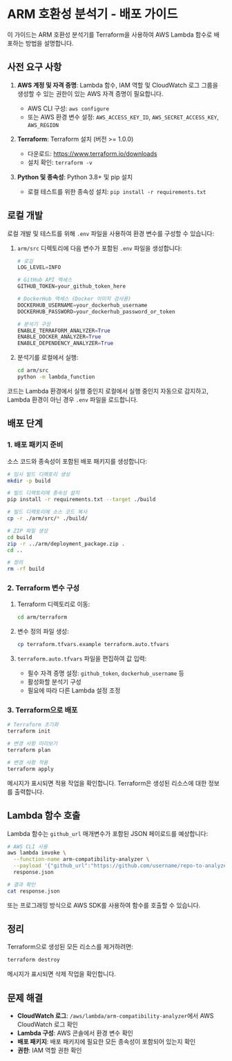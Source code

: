 # ARM 호환성 분석기 - 배포 가이드

이 가이드는 ARM 호환성 분석기를 Terraform을 사용하여 AWS Lambda 함수로 배포하는 방법을 설명합니다.

## 사전 요구 사항

1. **AWS 계정 및 자격 증명**: Lambda 함수, IAM 역할 및 CloudWatch 로그 그룹을 생성할 수 있는 권한이 있는 AWS 자격 증명이 필요합니다.
   - AWS CLI 구성: `aws configure`
   - 또는 AWS 환경 변수 설정: `AWS_ACCESS_KEY_ID`, `AWS_SECRET_ACCESS_KEY`, `AWS_REGION`

2. **Terraform**: Terraform 설치 (버전 >= 1.0.0)
   - 다운로드: <https://www.terraform.io/downloads>
   - 설치 확인: `terraform -v`

3. **Python 및 종속성**: Python 3.8+ 및 pip 설치
   - 로컬 테스트를 위한 종속성 설치: `pip install -r requirements.txt`

## 로컬 개발

로컬 개발 및 테스트를 위해 `.env` 파일을 사용하여 환경 변수를 구성할 수 있습니다:

1. `arm/src` 디렉토리에 다음 변수가 포함된 `.env` 파일을 생성합니다:

   ```python
   # 로깅
   LOG_LEVEL=INFO
   
   # GitHub API 액세스
   GITHUB_TOKEN=your_github_token_here
   
   # DockerHub 액세스 (Docker 이미지 검사용)
   DOCKERHUB_USERNAME=your_dockerhub_username
   DOCKERHUB_PASSWORD=your_dockerhub_password_or_token
   
   # 분석기 구성
   ENABLE_TERRAFORM_ANALYZER=True
   ENABLE_DOCKER_ANALYZER=True
   ENABLE_DEPENDENCY_ANALYZER=True
   ```

2. 분석기를 로컬에서 실행:

   ```bash
   cd arm/src
   python -m lambda_function
   ```

코드는 Lambda 환경에서 실행 중인지 로컬에서 실행 중인지 자동으로 감지하고, Lambda 환경이 아닌 경우 `.env` 파일을 로드합니다.

## 배포 단계

### 1. 배포 패키지 준비

소스 코드와 종속성이 포함된 배포 패키지를 생성합니다:

```bash
# 임시 빌드 디렉토리 생성
mkdir -p build

# 빌드 디렉토리에 종속성 설치
pip install -r requirements.txt --target ./build

# 빌드 디렉토리에 소스 코드 복사
cp -r ./arm/src/* ./build/

# ZIP 파일 생성
cd build
zip -r ../arm/deployment_package.zip .
cd ..

# 정리
rm -rf build
```

### 2. Terraform 변수 구성

1. Terraform 디렉토리로 이동:

   ```bash
   cd arm/terraform
   ```

2. 변수 정의 파일 생성:

   ```bash
   cp terraform.tfvars.example terraform.auto.tfvars
   ```

3. `terraform.auto.tfvars` 파일을 편집하여 값 입력:
   - 필수 자격 증명 설정: `github_token`, `dockerhub_username` 등
   - 활성화할 분석기 구성
   - 필요에 따라 다른 Lambda 설정 조정

### 3. Terraform으로 배포

```bash
# Terraform 초기화
terraform init

# 변경 사항 미리보기
terraform plan

# 변경 사항 적용
terraform apply
```

메시지가 표시되면 적용 작업을 확인합니다. Terraform은 생성된 리소스에 대한 정보를 출력합니다.

## Lambda 함수 호출

Lambda 함수는 `github_url` 매개변수가 포함된 JSON 페이로드를 예상합니다:

```bash
# AWS CLI 사용
aws lambda invoke \
  --function-name arm-compatibility-analyzer \
  --payload '{"github_url":"https://github.com/username/repo-to-analyze"}' \
  response.json

# 결과 확인
cat response.json
```

또는 프로그래밍 방식으로 AWS SDK를 사용하여 함수를 호출할 수 있습니다.

## 정리

Terraform으로 생성된 모든 리소스를 제거하려면:

```bash
terraform destroy
```

메시지가 표시되면 삭제 작업을 확인합니다.

## 문제 해결

- **CloudWatch 로그**: `/aws/lambda/arm-compatibility-analyzer`에서 AWS CloudWatch 로그 확인
- **Lambda 구성**: AWS 콘솔에서 환경 변수 확인
- **배포 패키지**: 배포 패키지에 필요한 모든 종속성이 포함되어 있는지 확인
- **권한**: IAM 역할 권한 확인
